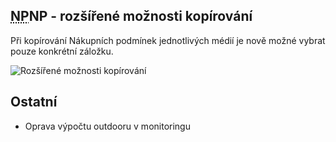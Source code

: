 ﻿---
categories: [fenix]
layout: fenix
---
## <abbr title="Nákupní podmínky">NP</abbr>NP - rozšířené možnosti kopírování
Při kopírování Nákupních podmínek jednotlivých médií je nově možné vybrat pouze konkrétní záložku. 

![Rozšířené možnosti kopírování]({{site.url}}/data/kopirovaninpjemne.PNG "Rozšířené možnosti kopírování")

## Ostatní

<ul>
	<li>Oprava výpočtu outdooru v monitoringu</li>
</ul>





